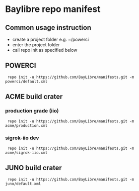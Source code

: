 # Baylibre repo manifest

## Common usage instruction ##

* create a project folder  e.g. ~/powerci
* enter the project folder
* call repo init as specified below

## POWERCI

` repo init -u https://github.com/BayLibre/manifests.git -m powerci/default.xml`

## ACME build crater

### production grade (iio)

` repo init -u https://github.com/BayLibre/manifests.git -m acme/production.xml`

### sigrok-iio dev

` repo init -u https://github.com/BayLibre/manifests.git -m acme/sigrok-iio.xml`

## JUNO build crater

` repo init -u https://github.com/BayLibre/manifests.git -m juno/default.xml`

